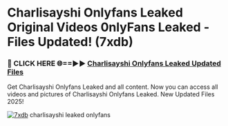 # Charlisayshi Onlyfans Leaked Original Videos 0nlyFans Leaked - Files Updated! (7xdb)

<h3>🔴 CLICK HERE 🌐==►► <a href="https://tinyurl.com/ms9xzufz" rel="nofollow">Charlisayshi Onlyfans Leaked Updated Files</a></h3>

Get Charlisayshi Onlyfans Leaked and all content. Now you can access all videos and pictures of Charlisayshi Onlyfans Leaked. New Updated Files 2025!

[![7xdb](https://i.imgur.com/ppqm5kG.gif)](https://tinyurl.com/ms9xzufz)
charlisayshi leaked onlyfans